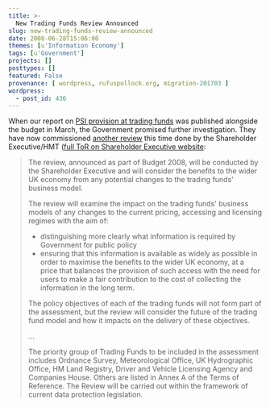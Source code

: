 ```yaml
---
title: >-
  New Trading Funds Review Announced
slug: new-trading-funds-review-announced
date: 2008-06-28T15:06:00
themes: [u'Information Economy']
tags: [u'Government']
projects: []
posttypes: []
featured: False
provenance: [ wordpress, rufuspollock.org, migration-201703 ]
wordpress:
  - post_id: 436
---
```


When our report on [PSI provision at trading funds](http://rufuspollock.org/2008/03/12/models-of-public-sector-information-provision-via-trading-funds-report-published-today/) was published alongside the budget in March, the Government promised further investigation. They have now commissioned [another review](http://www.hm-treasury.gov.uk/press_6508b.htm) this time done by the Shareholder Executive/HMT ([full ToR on Shareholder Executive website](<http://www.shareholderexecutive.gov.uk/publications/pdf/tradingfunds250608terms.pdf>):

>  The review, announced as part of Budget 2008, will be conducted by the Shareholder Executive and will consider the benefits to the wider UK economy from any potential changes to the trading funds' business model.
>  
>  The review will examine the impact on the trading funds' business models of any changes to the current pricing, accessing and licensing regimes with the aim of:
>  
>    * distinguishing more clearly what information is required by Government for public policy
>    * ensuring that this information is available as widely as possible in order to maximise the benefits to the wider UK economy, at a price that balances the provision of such access with the need for users to make a fair contribution to the cost of collecting the information in the long term.
>  
>  The policy objectives of each of the trading funds will not form part of the assessment, but the review will consider the future of the trading fund model and how it impacts on the delivery of these objectives.
>
> ...
>
> The priority group of Trading Funds to be included in the assessment includes Ordnance Survey, Meteorological Office, UK Hydrographic Office, HM Land Registry, Driver and Vehicle Licensing Agency and Companies House. Others are listed in Annex A of the Terms of Reference. The Review will be carried out within the framework of current data protection legislation.






